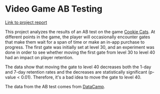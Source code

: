 # Video Game AB Testing

[Link to project report](https://nbviewer.jupyter.org/github/marty-vanhoof/Video_Game_AB_Testing/blob/master/cc_ab_tests.ipynb)

This project analyzes the results of an AB test on the game [Cookie Cats](https://www.facebook.com/cookiecatsgame/).  At different points in the game, the player will occasionally encounter gates that make them wait for a span of time or make an in-app purchase to progress.  The first gate was initially set at level 30, and an experiment was done in order to see whether moving the first gate from level 30 to level 40 had an impact on player retention.

The data show that moving the gate to level 40 decreases both the 1-day and 7-day retention rates and the decreases are statistically significant (p-value < 0.01).  Therefore, it's a bad idea to move the gate to level 40.

The data from the AB test comes from [DataCamp](https://www.datacamp.com/).